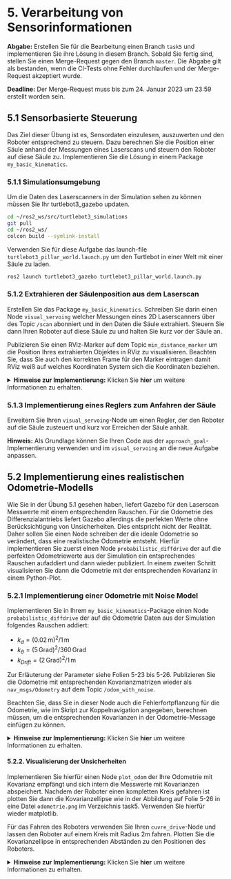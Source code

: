 # 5. Verarbeitung von Sensorinformationen

**Abgabe:** Erstellen Sie für die Bearbeitung einen Branch `task5` und implementieren Sie ihre Lösung in diesem Branch.
Sobald Sie fertig sind, stellen Sie einen Merge-Request gegen den Branch `master`.
Die Abgabe gilt als bestanden, wenn die CI-Tests ohne Fehler durchlaufen und der Merge-Request akzeptiert wurde.

**Deadline:** Der Merge-Request muss bis zum 24. Januar 2023 um 23:59 erstellt worden sein.

## 5.1 Sensorbasierte Steuerung

Das Ziel dieser Übung ist es, Sensordaten einzulesen, auszuwerten und den Roboter entsprechend zu steuern.
Dazu berechnen Sie die Position einer Säule anhand der Messungen eines Laserscans und steuern den Roboter auf diese
Säule zu.
Implementieren Sie die Lösung in einem Package ``my_basic_kinematics``.

### 5.1.1 Simulationsumgebung

Um die Daten des Laserscanners in der Simulation sehen zu können müssen Sie Ihr turtlebot3_gazebo updaten.

```bash
cd ~/ros2_ws/src/turtlebot3_simulations
git pull
cd ~/ros2_ws/
colcon build --symlink-install
```

Verwenden Sie für diese Aufgabe das launch-file ``turtlebot3_pillar_world.launch.py`` um den Turtlebot in einer Welt mit
einer Säule zu laden.

```bash
ros2 launch turtlebot3_gazebo turtlebot3_pillar_world.launch.py
```

### 5.1.2 Extrahieren der Säulenposition aus dem Laserscan

Erstellen Sie das Package ``my_basic_kinematics``.
Schreiben Sie darin einen Node ```visual_servoing``` welcher Messungen eines 2D Laserscanners über des Topic ``/scan``
abonniert und in den Daten die Säule extrahiert. Steuern Sie dann Ihren Roboter auf diese Säule zu und halten Sie kurz
vor der Säule an.

Publizieren Sie einen RViz-Marker auf dem Topic ```min_distance_marker``` um die Position Ihres extrahierten Objektes in
RViz zu visualisieren. Beachten Sie, dass Sie auch den korrekten Frame für den Marker eintragen damit RViz weiß auf
welches Koordinaten System sich die Koordinaten beziehen.

<details>
<summary><b>Hinweise zur Implementierung:</b>
Klicken Sie <b>hier</b> um weitere Informationen zu erhalten.</summary>

**LaserScan Message**

* https://docs.ros2.org/galactic/api/sensor_msgs/msg/LaserScan.html

Beachten Sie bei der Message des 2D-Laserscanners folgende Hinweise:

* ``range_min`` ist nicht die minimale Distanz der aktuellen Messung, sondern der kleinste Wert den der Sensor überhaupt
  messen kann.
* Den Winkel unter dem eine Entfernung (``range``) gemessen wurde erhalten Sie über die Position im Array. Der erste
  Wert im Array wurde bei ``angle_min`` aufgenommen. Jeder weitere Punkt ist dann um ein
  Winkelinkrement ``angle_increment`` weiter.

```python
std_msgs/msg/Header header
float angle_min         # Winkel unter dem der Scan beginnt
float angle_max         # Winkel bei dem der Scan endet
float angle_increment   # Winkelinkrement zwischen zwei Laserstrahlen.
float time_increment
float scan_time
float range_min         # Minimale Reichweite des Sensors
float range_max         # Maximale Reichweite des Sensors
float[] ranges          # Entfernungsmessungen beginnen mit der Messung zum Winkel angle_min
float[] intensities
```

**Marker Message**

* http://docs.ros.org/en/api/visualization_msgs/html/msg/Marker.html

```python
p_marker.header.frame_id = "base_scan"
p_marker.header.stamp = self.get_clock().now().to_msg()
p_marker.ns = ""
p_marker.id = 1
```

</details>

### 5.1.3 Implementierung eines Reglers zum Anfahren der Säule

Erweitern Sie Ihren ```visual_servoing```-Node um einen Regler, der den Roboter auf die Säule zusteuert und kurz vor
Erreichen der Säule anhält.

**Hinweis:** Als Grundlage können Sie Ihren Code aus der ``approach_goal``-Implementierung verwenden und
im ```visual_servoing``` an die neue Aufgabe anpassen.

## 5.2 Implementierung eines realistischen Odometrie-Modells

Wie Sie in der Übung 5.1 gesehen haben, liefert Gazebo für den Laserscan Messwerte mit einem entsprechenden Rauschen.
Für die Odometrie des Differenzialantriebs liefert Gazebo allerdings die perfekten Werte ohne Berücksichtigung von
Unsicherheiten.
Dies entspricht nicht der Realität.
Daher sollen Sie einen Node schreiben der die ideale Odometrie so verändert, dass eine realistische Odometrie entsteht.
Hierfür implementieren Sie zuerst einen Node ``probabilistic_diffdrive`` der auf die perfekten Odometriewerte aus der
Simulation ein entsprechendes Rauschen aufaddiert und dann wieder publiziert.
In einem zweiten Schritt visualisieren Sie dann die Odometrie mit der entsprechenden Kovarianz in einem Python-Plot.

### 5.2.1 Implementierung einer Odometrie mit Noise Model

Implementieren Sie in Ihrem ``my_basic_kinematics``-Package einen Node ``probabilistic_diffdrive`` der auf die Odometrie
Daten aus der Simulation folgendes Rauschen addiert:

* $`k_d = (0.02\,\text{m})^2 / 1\,\text{m}`$
* $`k_θ = (5\,\text{Grad})^2 / 360\,\text{Grad}`$
* $`k_{Drift} = (2\,\text{Grad})^2 / 1\,\text{m}`$

Zur Erläuterung der Parameter siehe Folien 5-23 bis 5-26.
Publizieren Sie die Odometrie mit entsprechenden
Kovarianzmatrizen wieder als ``nav_msgs/Odometry`` auf dem Topic ``/odom_with_noise``.

Beachten Sie, dass Sie in dieser Node auch die Fehlerfortpflanzung für die Odometrie, wie im Skript zur Koppelnavigation
angegeben, berechnen müssen, um die entsprechenden Kovarianzen in der Odometrie-Message einfügen zu können.

<details>
<summary><b>Hinweise zur Implementierung:</b>
Klicken Sie <b>hier</b> um weitere Informationen zu erhalten.</summary>

<ins>Zustand des Roboters</ins><br />
Beachten Sie bei der Implementierung, dass Sie sich in Ihrem ``probabilistic_diffdrive``-Node neben den Kovarianzen auch
den Zustand des Roboters mit $`(x, y, \theta)`$ abspeichern müssen, damit Sie bei jeder neu erhaltenen Odometriemessung
den Steuerbefehl $`u`$ auf Ihren internen Zustand anwenden können.

<ins>Steuerbefehl</ins><br />
Den Steuerbefehl $`u`$ können Sie aus der Differenz der letzten und der aktuell empfangenen Odometriemessung ermitteln.

<ins>Odometrie-Message mit Kovarianz</ins><br />
Die ``nav_msgs/Odometry``-Message enthält zwei Arrays für Kovarianzen in 3D. Eines für die Kovarianzen bezüglich der
3D-Pose des Roboters und eine bezüglich der Geschwindigkeiten.
Sie müssen in dieser Übung lediglich die Kovarianzen für die Pose bestimmen.

* http://docs.ros.org/en/api/nav_msgs/html/msg/Odometry.html

```python
# This represents an estimate of a position and velocity in free space.
# The pose in this message should be specified in the coordinate frame given by header.frame_id.
# The twist in this message should be specified in the coordinate frame given by the child_frame_id
Header header
string child_frame_id
geometry_msgs/PoseWithCovariance pose
geometry_msgs/TwistWithCovariance twist
```

Weiter reicht es aus, wenn Sie die Kovarianzen nur für die 2D-Pose bestimmen und dann nur diese Werte in der Matrix
eintragen.
Alle anderen Einträge der Kovarianzmatrix können Sie auf ``0`` setzen.
Da die Kovarianzmatrix als flaches Array in der Message angeben ist, müssen Sie folgende Werte bestimmen.

```python
pose.covariance[0]  # x, x
pose.covariance[1]  # x, y
pose.covariance[5]  # x, theta

pose.covariance[6]  # y, x
pose.covariance[7]  # y, y
pose.covariance[11]  # y, theta

pose.covariance[30]  # theta, x
pose.covariance[31]  # theta, y
pose.covariance[35]  # theta, theta
```

</details>

#### 5.2.2. Visualisierung der Unsicherheiten

Implementieren Sie hierfür einen Node ``plot_odom`` der Ihre Odometrie mit Kovarianz empfängt und sich intern die
Messwerte mit Kovarianzen abspeichert.
Nachdem der Roboter einen kompletten Kreis gefahren ist plotten Sie dann die Kovarianzellipse wie in der Abbildung auf
Folie 5-26 in eine Datei ``odometrie.png`` im Verzeichnis task5.
Verwenden Sie hierfür wieder matplotlib.

Für das Fahren des Roboters verwenden Sie Ihren ``cuvre_drive``-Node und lassen den Roboter auf einem Kreis mit Radius
2m fahren.
Plotten Sie die Kovarianzellipse in entsprechenden Abständen zu den Positionen des Roboters.

<details>
<summary><b>Hinweise zur Implementierung:</b>
Klicken Sie <b>hier</b> um weitere Informationen zu erhalten.</summary>

<ins>Hilfsfunktionen zum Plotten von Ellipsen<ins>

```python
import math
import numpy as np
import numpy.linalg as la
import matplotlib.pyplot as plt


# --------
# plot position and sigma ellipse
#
def plot_position_covariance(position, sigma_position, color='b'):
    assert sigma_position.shape == (2, 2), 'sigma_pose should be 2*2 matrix'
    assert len(position) == 2, 'position must be of the form [x,y]'

    # if sigma_position is close to (0,0; 0,0) there will be problems with singularity
    if sigma_position[0, 0] < 1.0E-10 or sigma_position[1, 1] < 1.0E-10:
        return
    d, V = la.eig(la.inv(sigma_position))

    # ellipse not rotated:
    gamma = np.linspace(0, 2 * math.pi, 80)
    xp = np.sin(gamma) / math.sqrt(d[0])
    yp = np.cos(gamma) / math.sqrt(d[1])

    # rotate and move ellipse
    Xp = np.vstack((xp, yp))
    Xp = V.dot(Xp)
    xp = Xp[0, :] + position[0]
    yp = Xp[1, :] + position[1]
    plt.plot(xp, yp, color + '-', linewidth=0.5)
    plt.plot(position[0], position[1], 'ko', markersize=6)


# --------
# plot position and sigma ellipse and
# plot orientation as cone.
#
def plot_pose_covariance(pose, sigma_pose, color='b'):
    assert sigma_pose.shape == (3, 3), 'sigma_pose should be 3x3 matrix'
    assert len(pose) == 3, 'pose must be of the form [x,y,theta]'

    # plot ellipse
    plot_position_covariance(pose[0:2], sigma_pose[0:2, 0:2], color)

    # plot orientation and sigma theta as cone
    theta = pose[2]
    sigma_theta = math.sqrt(sigma_pose[2, 2])
    d = math.sqrt(sigma_pose[0, 0] + sigma_pose[1, 1])  # cone length
    theta1 = theta - sigma_theta / 2
    theta2 = theta + sigma_theta / 2
    x0 = pose[0]
    y0 = pose[1]
    x1 = x0 + d * math.cos(theta1)
    y1 = y0 + d * math.sin(theta1)
    x2 = x0 + d * math.cos(theta2)
    y2 = y0 + d * math.sin(theta2)
    plt.plot((x0, x1), (y0, y1), 'c-', linewidth=0.5)
    plt.plot((x0, x2), (y0, y2), 'c-', linewidth=0.5)
```

</details>

